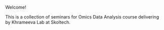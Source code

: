 Welcome!

This is a collection of seminars for Omics Data Analysis course delivering by Khrameeva Lab at Skoltech. 
